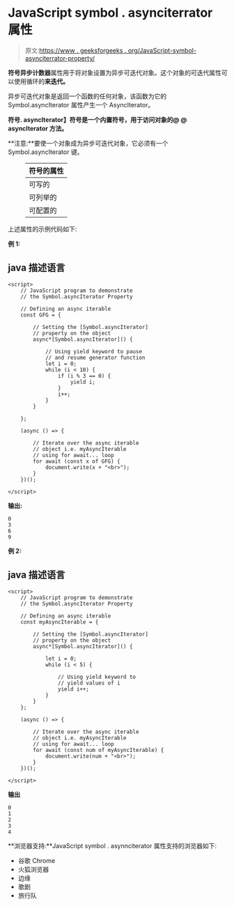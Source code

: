 # JavaScript symbol . asynciterrator 属性

> 原文:[https://www . geeksforgeeks . org/JavaScript-symbol-asynciterrator-property/](https://www.geeksforgeeks.org/javascript-symbol-asynciterator-property/)

**符号异步计数器**属性用于将对象设置为异步可迭代对象。这个对象的可迭代属性可以使用循环的**来迭代。**

异步可迭代对象是返回一个函数的任何对象，该函数为它的 Symbol.asyncIterator 属性产生一个 AsyncIterator。

**符号. asyncIterator】符号是一个内置符号，用于访问对象的@ @ asyncIterator 方法。**

**注意:**要使一个对象成为异步可迭代对象，它必须有一个 Symbol.asyncIterator 键。

<figure class="table">

| 符号的属性 |
| --- |
| 可写的 | 不 |
| 可列举的 | 不 |
| 可配置的 | 不 |

</figure>

上述属性的示例代码如下:

**例 1:**

## java 描述语言

```
<script>
    // JavaScript program to demonstrate
    // the Symbol.asyncIterator Property

    // Defining an async iterable 
    const GFG = {

        // Setting the [Symbol.asyncIterator] 
        // property on the object
        async*[Symbol.asyncIterator]() {

            // Using yield keyword to pause
            // and resume generator function
            let i = 0;
            while (i < 10) {
                if (i % 3 == 0) {
                    yield i;
                }
                i++;
            }
        }

    };

    (async () => {

        // Iterate over the async iterable
        // object i.e. myAsyncIterable
        // using for await... loop
        for await (const x of GFG) {
            document.write(x + "<br>");
        }
    })();

</script>
```

**输出:**

```
0
3
6
9
```

**例 2:**

## java 描述语言

```
<script>
    // JavaScript program to demonstrate
    // the Symbol.asyncIterator Property

    // Defining an async iterable 
    const myAsyncIterable = {

        // Setting the [Symbol.asyncIterator] 
        // property on the object
        async*[Symbol.asyncIterator]() {

            let i = 0;
            while (i < 5) {

                // Using yield keyword to 
                // yield values of i
                yield i++;
            }
        }
    };

    (async () => {

        // Iterate over the async iterable
        // object i.e. myAsyncIterable
        // using for await... loop
        for await (const num of myAsyncIterable) {
            document.write(num + "<br>");
        }
    })();

</script>
```

**输出**

```
0
1
2
3
4
```

**浏览器支持:**JavaScript symbol . asynnciterator 属性支持的浏览器如下:

*   谷歌 Chrome
*   火狐浏览器
*   边缘
*   歌剧
*   旅行队
